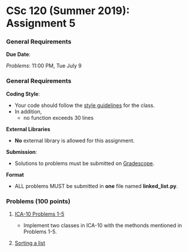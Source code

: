 # CSc 120 (Summer 2019): Assignment 5

### General Requirements

**Due Date**:

*Problems*: 11:00 PM, Tue July 9

### General Requirements
**Coding Style**:

* Your code should follow the [style guidelines](../coding-style.md) for the class.
* In addition,
	* no function exceeds 30 lines

**External Libraries**

* **No** external library is allowed for this assignment.

**Submission**:

* Solutions to problems must be submitted on [Gradescope](https://www.gradescope.com).

**Format**

* ALL problems MUST be submitted in **one** file named **linked_list.py**.


### Problems (100 points)

1. [ICA-10 Problems 1-5](../../../ICA/week5/ica10-linkedlists.pdf)
	* Implement two classes in ICA-10 with the methonds mentioned in Problems 1-5.

2. [Sorting a list](https://www2.cs.arizona.edu/people/philoliang/cs120/week5/linked-list-sorting.html)



